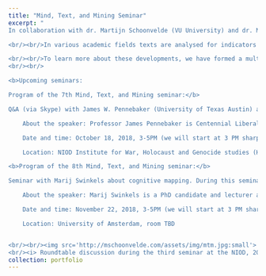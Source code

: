 ```yaml
---
title: "Mind, Text, and Mining Seminar"
excerpt: "
In collaboration with dr. Martijn Schoonvelde (VU University) and dr. Mark Dechesne (Leiden University) I am organizing a frequently recurring seminar on the quantitative analysis of large text corpora. 

<br/><br/>In various academic fields texts are analysed for indicators of speaker personality, or speaker emotions like disgust, anger, and happiness: concepts which have been shown to drive political behaviour or to represent opinions, attitudes or emotionality in relation to certain topics. Quantitative analysis or ‘mining’ of these psychological constructs in the study of historical, social, and political phenomena is burgeoning.

<br/><br/>To learn more about these developments, we have formed a multidisciplinary group of interested and active researchers in the Netherlands by means of a regularly occurring seminar in which best practices in applied work, new methodologies, and substantive new findings are exchanged and discussed. We aim for a group of committed members who intend to participate on a regular basis.
<br/><br/>

<b>Upcoming seminars: 

Program of the 7th Mind, Text, and Mining seminar:</b>

Q&A (via Skype) with James W. Pennebaker (University of Texas Austin) after which we will have a round table discussion.

    About the speaker: Professor James Pennebaker is Centennial Liberal Arts Professor of Psychology at the University of Texas at Austin. He is a key figure in the study of psychology using text both through his wide-ranging research and through development of the Linguistic Inquiry and Word Count (LIWC) text analysis program, which is being used by many researchers within the social sciences and in industry.

    Date and time: October 18, 2018, 3-5PM (we will start at 3 PM sharp!)

    Location: NIOD Institute for War, Holocaust and Genocide studies (Herengracht 380 1016 CJ Amsterdam)

<b>Program of the 8th Mind, Text, and Mining seminar:</b>

Seminar with Marij Swinkels about cognitive mapping. During this seminar Marij will first explain what cognitive mapping is, with leadership in the European Union as a case study, and how it differs from other text as data approaches. Currently, cognitive mapping requires a lot of input from the researcher. The goal of this hands-on seminar is to develop ideas on how to automate some steps of this approach.

    About the speaker: Marij Swinkels is a PhD candidate and lecturer at the Utrecht University School of Governance. In her PhD, she focuses on how European political leaders make use of economic ideas in the Eurozone crisis to explain the causes, consequences and solutions of the crisis.

    Date and time: November 22, 2018, 3-5PM (we will start at 3 PM sharp!)

    Location: University of Amsterdam, room TBD


<br/><br/><img src='http://mschoonvelde.com/assets/img/mtm.jpg:small'>
<br/><i> Roundtable discussion during the third seminar at the NIOD, 2017 </i>"
collection: portfolio
---
```



